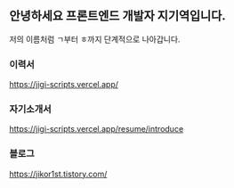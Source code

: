 ## 안녕하세요 프론트엔드 개발자 지기역입니다.
저의 이름처럼 ㄱ부터 ㅎ까지 단계적으로 나아갑니다.

### 이력서
https://jigi-scripts.vercel.app/

### 자기소개서
https://jigi-scripts.vercel.app/resume/introduce

### 블로그
https://jikor1st.tistory.com/
